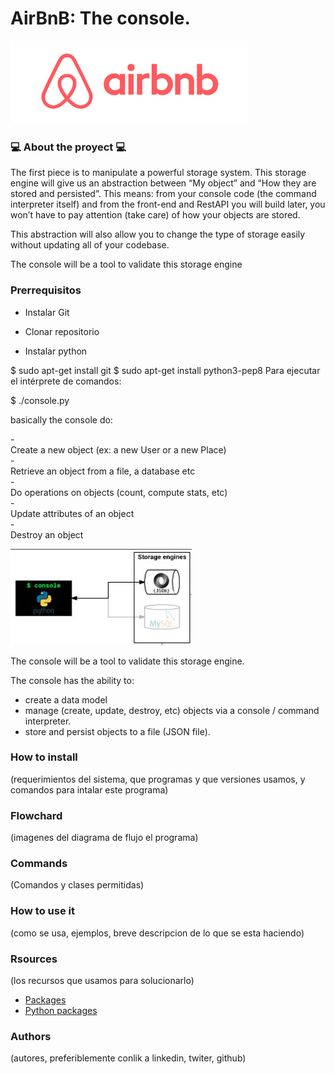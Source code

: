 # AirBnB: The console.
![Objetive Console](https://github.com/caramonp/AirBnB_clone/blob/main/images/images.png)
### :computer: About the proyect :computer:
The first piece is to manipulate a powerful storage system. This storage engine will give us an abstraction between “My object” and “How they are stored and persisted”. This means: from your console code (the command interpreter itself) and from the front-end and RestAPI you will build later, you won’t have to pay attention (take care) of how your objects are stored.

This abstraction will also allow you to change the type of storage easily without updating all of your codebase.

The console will be a tool to validate this storage engine

 ### Prerrequisitos
 - Instalar Git

 - Clonar repositorio

 - Instalar python

$ sudo apt-get install git
$ sudo apt-get install python3-pep8
Para ejecutar el intérprete de comandos:

$ ./console.py

basically the console do:

-<br>Create a new object (ex: a new User or a new Place)</br>
-<br>Retrieve an object from a file, a database etc</br>
-<br>Do operations on objects (count, compute stats, etc)</br>
-<br>Update attributes of an object</br>
-<br>Destroy an object</br>

![Objetive Console](https://github.com/caramonp/AirBnB_clone/blob/main/images/objetive_console.JPG)


The console will be a tool to validate this storage engine.

The console has the ability to:
- create a data model
- manage (create, update, destroy, etc) objects via a console / command interpreter.
- store and persist objects to a file (JSON file).

### How to install
(requerimientos del sistema, que programas y que versiones usamos, y comandos para intalar este programa)
### Flowchard
(imagenes del diagrama de flujo el programa)
### Commands
(Comandos y clases permitidas)
### How to use it
(como se usa, ejemplos, breve descripcion de lo que se esta haciendo)

### Rsources
(los recursos que usamos para solucionarlo)

- [Packages](https://docs.python.org/3.4/tutorial/modules.html#packages)
- [Python packages](https://intranet.hbtn.io/concepts/66)

### Authors
(autores, preferiblemente conlik a linkedin, twiter, github)

